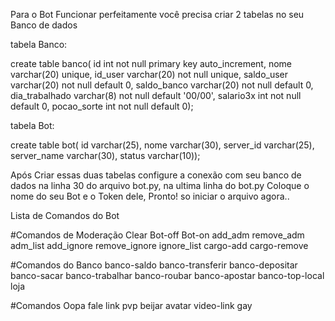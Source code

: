 Para o Bot Funcionar perfeitamente você precisa criar 2 tabelas no seu Banco de dados

tabela Banco:

create table banco(
id int not null primary key auto_increment,
nome varchar(20) unique,
id_user varchar(20) not null unique,
saldo_user varchar(20) not null default 0,
saldo_banco varchar(20) not null default 0,
dia_trabalhado varchar(8) not null default '00/00',
salario3x int not null default 0,
pocao_sorte int not null default 0);

tabela Bot:

create table bot(
id varchar(25),
nome varchar(30),
server_id varchar(25),
server_name varchar(30),
status varchar(10));

Após Criar essas duas tabelas configure a conexão com seu banco de dados na linha 30 do arquivo bot.py,
na ultima linha do bot.py Coloque o nome do seu Bot e o Token dele, Pronto! so iniciar o arquivo agora..

Lista de Comandos do Bot

#Comandos de Moderação
Clear
Bot-off
Bot-on
add_adm
remove_adm
adm_list
add_ignore
remove_ignore
ignore_list
cargo-add
cargo-remove

#Comandos do Banco
banco-saldo
banco-transferir
banco-depositar
banco-sacar
banco-trabalhar
banco-roubar
banco-apostar
banco-top-local
loja

#Comandos Oopa
fale
link
pvp
beijar
avatar
video-link
gay
